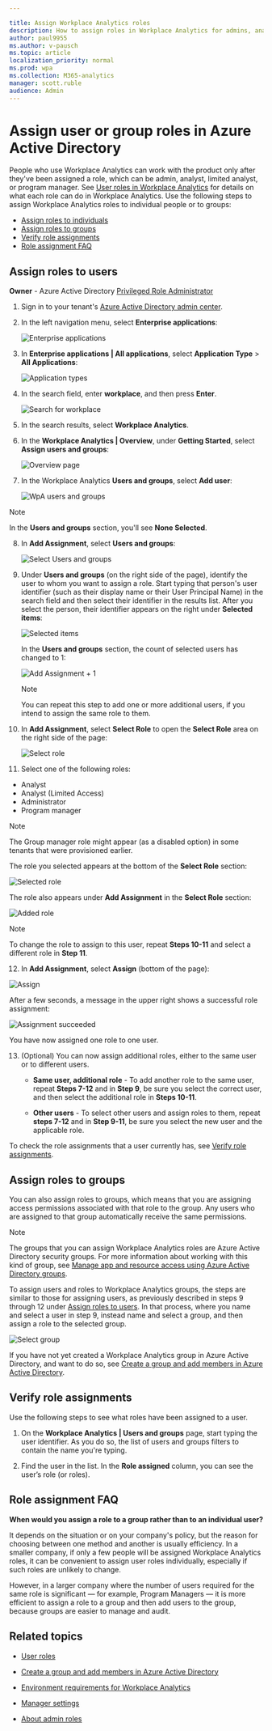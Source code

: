 ```yaml
---

title: Assign Workplace Analytics roles 
description: How to assign roles in Workplace Analytics for admins, analysts, and program managers
author: paul9955
ms.author: v-pausch
ms.topic: article
localization_priority: normal 
ms.prod: wpa
ms.collection: M365-analytics
manager: scott.ruble
audience: Admin
---
```


# Assign user or group roles in Azure Active Directory 

People who use Workplace Analytics can work with the product only after they've been assigned a role, which can be admin, analyst, limited analyst, or program manager. See [User roles in Workplace Analytics](../use/user-roles.md) for details on what each role can do in Workplace Analytics. Use the following steps to assign Workplace Analytics roles to individual people or to groups:

* [Assign roles to individuals](#assign-roles-to-users)
* [Assign roles to groups](#assign-roles-to-groups)
* [Verify role assignments](#verify-role-assignments)
* [Role assignment FAQ](#role-assignment-faq)

## Assign roles to users

**Owner** - Azure Active Directory [Privileged Role Administrator](/azure/active-directory/roles/permissions-reference)

1. Sign in to your tenant's [Azure Active Directory admin center](https://aad.portal.azure.com). 

2. In the left navigation menu, select **Enterprise applications**:

   ![Enterprise applications](../images/wpa/setup/enterprise-apps.png) 

3. In **Enterprise applications | All applications**, select **Application Type** > **All Applications**:
   
   ![Application types](../images/wpa/setup/ent-all-apps-3.png) 

4. In the search field, enter **workplace**, and then press **Enter**. 
   
   ![Search for workplace](../images/wpa/setup/type-workplace.png)

5. In the search results, select **Workplace Analytics**.  

6. In the **Workplace Analytics | Overview**, under **Getting Started**, select **Assign users and groups**: 

   ![Overview page](../images/wpa/setup/wpa-overview.png)  

7. In the Workplace Analytics **Users and groups**, select **Add user**:

   ![WpA users and groups](../images/wpa/setup/wpa-users-and-groups.png)  

> [!Note] 
> In the **Users and groups** section, you'll see **None Selected**. 

8. In **Add Assignment**, select **Users and groups**:
   
   ![Select Users and groups](../images/wpa/setup/select-users-and-groups-4.png)

9. Under **Users and groups** (on the right side of the page), identify the user to whom you want to assign a role. Start typing that person's user identifier (such as their display name or their User Principal Name) in the search field and then select their identifier in the results list. After you select the person, their identifier appears on the right under **Selected items**: 
   
   ![Selected items](../images/wpa/setup/selected-items.png)
   
   In the **Users and groups** section, the count of selected users has changed to 1:

   ![Add Assignment + 1](../images/wpa/setup/add-assignment-plus-1.png)

   > [!Note]
   > You can repeat this step to add one or more additional users, if you intend to assign the same role to them. 

10. In **Add Assignment**, select **Select Role** to open the **Select Role** area on the right side of the page: 

    ![Select role](../images/wpa/setup/select-role.png)

11. Select one of the following roles:  

   * Analyst
   * Analyst (Limited Access)
   * Administrator
   * Program manager

   > [!Note]
   > The Group manager role might appear (as a disabled option) in some tenants that were provisioned earlier.  

   The role you selected appears at the bottom of the **Select Role** section:

   ![Selected role](../images/wpa/setup/selected-role.png)

   The role also appears under **Add Assignment** in the **Select Role** section:

   ![Added role](../images/wpa/setup/add-assignment-select-53.png)

> [!Note]
> To change the role to assign to this user, repeat **Steps 10-11** and select a different role in **Step 11**.

12. In **Add Assignment**, select **Assign** (bottom of the page):
 
   ![Assign](../images/wpa/setup/assign-button.png)

   After a few seconds, a message in the upper right shows a successful role assignment:

   ![Assignment succeeded](../images/wpa/setup/assignment-succeeded.png)

You have now assigned one role to one user.  

13. (Optional) You can now assign additional roles, either to the same user or to different users. 

    * **Same user, additional role** - To add another role to the same user, repeat **Steps 7-12** and in **Step 9**, be sure you select the correct user, and then select the additional role in **Steps 10-11**.

    * **Other users** - To select other users and assign roles to them, repeat **steps 7-12** and in **Step 9-11**, be sure you select the new user and the applicable role.

To check the role assignments that a user currently has, see [Verify role assignments](#verify-role-assignments).

## Assign roles to groups

You can also assign roles to groups, which means that you are assigning access permissions associated with that role to the group. Any users who are assigned to that group automatically receive the same permissions.

> [!Note]
> The groups that you can assign Workplace Analytics roles are Azure Active Directory security groups. For more information about working with this kind of group, see [Manage app and resource access using Azure Active Directory groups](/azure/active-directory/fundamentals/active-directory-manage-groups). 

To assign users and roles to Workplace Analytics groups, the steps are similar to those for assigning users, as previously described in steps 9 through 12 under [Assign roles to users](#assign-roles-to-users). In that process, where you name and select a user in step 9, instead name and select a group, and then assign a role to the selected group.

   ![Select group](../images/WpA/Use/select-group-b.png)

If you have not yet created a Workplace Analytics group in Azure Active Directory, and want to do so, see [Create a group and add members in Azure Active Directory](/azure/active-directory/fundamentals/active-directory-groups-create-azure-portal).

## Verify role assignments

Use the following steps to see what roles have been assigned to a user.  

1. On the **Workplace Analytics | Users and groups** page, start typing the user identifier. As you do so, the list of users and groups filters to contain the name you're typing.  

2. Find the user in the list. In the **Role assigned** column, you can see the user’s role (or roles).

## Role assignment FAQ

**When would you assign a role to a group rather than to an individual user?**

It depends on the situation or on your company's policy, but the reason for choosing between one method and another is usually efficiency. In a smaller company, if only a few people will be assigned Workplace Analytics roles, it can be convenient to assign user roles individually, especially if such roles are unlikely to change.

However, in a larger company where the number of users required for the same role is significant &mdash; for example, Program Managers &mdash; it is more efficient to assign a role to a group and then add users to the group, because groups are easier to manage and audit.

## Related topics

* [User roles](../use/user-roles.md)

* [Create a group and add members in Azure Active Directory](/azure/active-directory/fundamentals/active-directory-groups-create-azure-portal)

* [Environment requirements for Workplace Analytics](../setup/environment-requirements.md)

* [Manager settings](../use/manager-settings.md)

* [About admin roles](/microsoft-365/admin/add-users/about-admin-roles?view=o365-worldwide&preserve-view=true)
